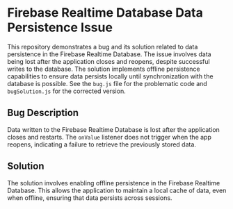 # Firebase Realtime Database Data Persistence Issue

This repository demonstrates a bug and its solution related to data persistence in the Firebase Realtime Database.  The issue involves data being lost after the application closes and reopens, despite successful writes to the database.  The solution implements offline persistence capabilities to ensure data persists locally until synchronization with the database is possible.  See the `bug.js` file for the problematic code and `bugSolution.js` for the corrected version.

## Bug Description

Data written to the Firebase Realtime Database is lost after the application closes and restarts. The `onValue` listener does not trigger when the app reopens, indicating a failure to retrieve the previously stored data.

## Solution

The solution involves enabling offline persistence in the Firebase Realtime Database. This allows the application to maintain a local cache of data, even when offline, ensuring that data persists across sessions.